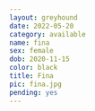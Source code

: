 ```yaml
---
layout: greyhound
date: 2022-05-20
category: available
name: fina
sex: female
dob: 2020-11-15
color: black
title: Fina
pic: fina.jpg
pending: yes
---
```



